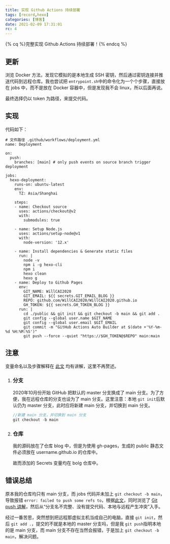 ```yaml
---
title: 实现 Github Actions 持续部署
tags: [record,hexo]
categories: [博客]
date: 2021-02-09 17:31:01
rc: 4
---
```


{% cq %}完整实现 Github Actions 持续部署！{% endcq %}
<!--more-->

## 更新

浏览 Docker 方法，发现它模拟的是本地生成 SSH 密钥，然后通过密钥连接并推送代码到远程仓库。我也尝试把 `entrypoint.sh`中的命令化为一个个步骤，直接放在 jobs 中，而不是放在 Docker 容器中，但是发现我不会 linux，所以后面再说。

最终选择仍以 token 为路径，来提交代码。

## 实现

代码如下：

```
# 文件路径 .github/workflows/deployment.yml
name: Deployment

on:
  push:
    branches: [main] # only push events on source branch trigger deployment

jobs:
  hexo-deployment:
    runs-on: ubuntu-latest
    env:
      TZ: Asia/Shanghai

    steps:
    - name: Checkout source
      uses: actions/checkout@v2
      with:
        submodules: true

    - name: Setup Node.js
      uses: actions/setup-node@v1
      with:
        node-version: '12.x'
        
    - name: Install dependencies & Generate static files
      run: |
        node -v
        npm i -g hexo-cli
        npm i
        hexo clean
        hexo g        
    - name: Deploy to Github Pages
      env:
        GIT_NAME: WillCAI2020
        GIT_EMAIL: ${{ secrets.GIT_EMAIL_BLOG }}
        REPO: github.com/WillCAI2020/WillCAI2020.github.io
        GH_TOKEN: ${{ secrets.GH_TOKEN_BLOG }}
      run: |
        cd ./public && git init && git checkout -b main && git add .
        git config --global user.name $GIT_NAME
        git config --global user.email $GIT_EMAIL
        git commit -m "GitHub Actions Auto Builder at $(date +'%Y-%m-%d %H:%M:%S')"
        git push --force --quiet "https://$GH_TOKEN@$REPO" main:main

```

## 注意

变量命名以及步骤解释在 [此文](https://crcrc.cn/3/) 均有讲解，这里不再赘述。

1. ### 分支

    2020年10月份开始 GitHub 把默认的 master 分支换成了 main 分支。为了方便，我在远程仓库的分支也设为了 main 分支。这里注意：本地 `git init`后默认仍为 master 分支，此时应将新建 main 分支，并切换到 main 分支。

    ```c
    //新建 main 分支，并切换到 main 分支
    git checkout -b main
    ```

2. ### 仓库

    我的源码放在了仓库 blog 中，但是为使用 gh-pages，生成的 public 静态文件必须放在 username.github.io 的仓库中。

    故而添加的 Secrets 变量均在 bolg 仓库中。


## 错误总结

原本我的仓库均只有 main 分支，而 jobs 代码并未加上 `git checkout -b main`，导致报错 `error: failed to push some refs to`，根据[此文](https://www.jianshu.com/p/c6f2e1ca2999)，同时浏览了 [Git push 讲解](https://www.yiibai.com/git/git_push.html)，然后从“分支名不完整、没有提交代码、本地与远程产生冲突”入手。

经过一番苦思，突然想到把远程那虚拟主机当成自己的电脑，直接 `git init`，然后 `git add .`，提交的不就是本地的 master 分支吗，但是我 `git push`指明本地的是 main 分支，而 main 分支不存在当然会报错，于是加上 `git checkout -b main`，解决问题。